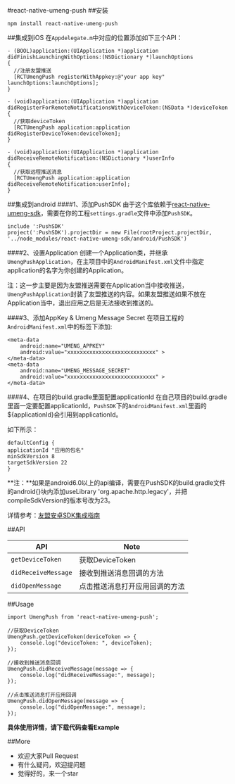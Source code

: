 #react-native-umeng-push
##安装
```
npm install react-native-umeng-push
```

##集成到iOS
在`Appdelegate.m`中对应的位置添加如下三个API：

```
- (BOOL)application:(UIApplication *)application didFinishLaunchingWithOptions:(NSDictionary *)launchOptions
{
  //注册友盟推送
  [RCTUmengPush registerWithAppkey:@"your app key" launchOptions:launchOptions];
}

- (void)application:(UIApplication *)application didRegisterForRemoteNotificationsWithDeviceToken:(NSData *)deviceToken
{
  //获取deviceToken
  [RCTUmengPush application:application didRegisterDeviceToken:deviceToken];
}

- (void)application:(UIApplication *)application didReceiveRemoteNotification:(NSDictionary *)userInfo
{
  //获取远程推送消息
  [RCTUmengPush application:application didReceiveRemoteNotification:userInfo];
}
```
 
##集成到android
####1、添加PushSDK
由于这个库依赖于[react-native-umeng-sdk](https://github.com/liuchungui/react-native-umeng-sdk.git)，需要在你的工程`settings.gradle`文件中添加`PushSDK`。

```
include ':PushSDK'
project(':PushSDK').projectDir = new File(rootProject.projectDir, '../node_modules/react-native-umeng-sdk/android/PushSDK')
```

####2、设置Application
创建一个Application类，并继承`UmengPushApplication`，在主项目中的`AndroidManifest.xml`文件中指定application的名字为你创建的Application。   

注：这一步主要是因为友盟推送需要在Application当中接收推送，`UmengPushApplication`封装了友盟推送的内容。如果友盟推送如果不放在Application当中，退出应用之后是无法接收到推送的。

####3、添加AppKey & Umeng Message Secret
在项目工程的`AndroidManifest.xml`中的<Application>标签下添加:

```
<meta-data
    android:name="UMENG_APPKEY"
    android:value="xxxxxxxxxxxxxxxxxxxxxxxxxxxx" >
</meta-data>
<meta-data
    android:name="UMENG_MESSAGE_SECRET"
    android:value="xxxxxxxxxxxxxxxxxxxxxxxxxxxx" >
</meta-data>
```

####4、在项目的build.gradle里面配置applicationId
在自己项目的build.gradle里面一定要配置applicationId，`PushSDK`下的`AndroidManifest.xml`里面的${applicationId}会引用到applicationId。

如下所示： 

```
defaultConfig { 
applicationId "应用的包名" 
minSdkVersion 8 
targetSdkVersion 22 
}
```
**注：**如果是android6.0以上的api编译，需要在PushSDK的build.gradle文件的android{}块内添加useLibrary 'org.apache.http.legacy'，并把compileSdkVersion的版本号改为23。

详情参考：[友盟安卓SDK集成指南](http://dev.umeng.com/push/android/integration)

##API

| API | Note |    
|---|---|
| `getDeviceToken` | 获取DeviceToken |
| `didReceiveMessage` | 接收到推送消息回调的方法 |
| `didOpenMessage` | 点击推送消息打开应用回调的方法 |


##Usage

```
import UmengPush from 'react-native-umeng-push';

//获取DeviceToken
UmengPush.getDeviceToken(deviceToken => {
    console.log("deviceToken: ", deviceToken);
});

//接收到推送消息回调
UmengPush.didReceiveMessage(message => {
    console.log("didReceiveMessage:", message);
});

//点击推送消息打开应用回调
UmengPush.didOpenMessage(message => {
    console.log("didOpenMessage:", message);
});

```
**具体使用详情，请下载代码查看Example**


##More
* 欢迎大家Pull Request
* 有什么疑问，欢迎提问题
* 觉得好的，来一个star
